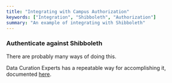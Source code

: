 ```yaml
---
title: "Integrating with Campus Authorization"
keywords: ["Integration", "Shibboleth", "Authorization"]
summary: "An example of integrating with Shibboleth"
---
```



### Authenticate against Shibboleth

There are probably many ways of doing this.

Data Curation Experts has a repeatable way for accomplishing it, documented  [here](https://curationexperts.github.io/playbook/authentication/shibboleth.html).
